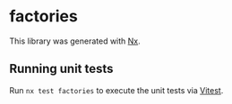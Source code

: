 # factories

This library was generated with [Nx](https://nx.dev).

## Running unit tests

Run `nx test factories` to execute the unit tests via [Vitest](https://vitest.dev/).
